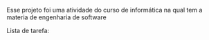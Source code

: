 Esse projeto foi uma atividade do curso de informática na qual tem a materia de engenharia de software

Lista de tarefa:
